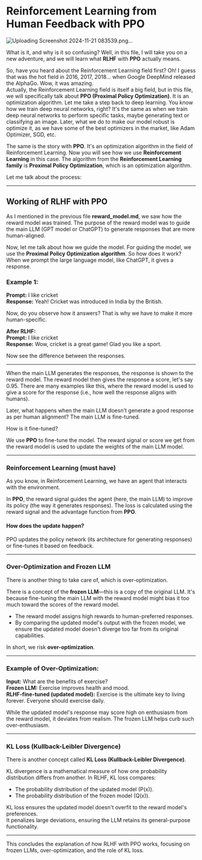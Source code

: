 # Reinforcement Learning from Human Feedback with PPO



![Uploading Screenshot 2024-11-21 083539.png…]()


What is it, and why is it so confusing? Well, in this file, I will take you on a new adventure, and we will learn what **RLHF** with **PPO** actually means.

So, have you heard about the Reinforcement Learning field first? Oh! I guess that was the hot field in 2016, 2017, 2018... when Google DeepMind released the AlphaGo. Wow, it was amazing.  
Actually, the Reinforcement Learning field is itself a big field, but in this file, we will specifically talk about **PPO (Proximal Policy Optimization)**. It is an optimization algorithm. Let me take a step back to deep learning. You know how we train deep neural networks, right? It's the same as when we train deep neural networks to perform specific tasks, maybe generating text or classifying an image. Later, what we do to make our model robust is optimize it, as we have some of the best optimizers in the market, like Adam Optimizer, SGD, etc.  

The same is the story with **PPO**. It's an optimization algorithm in the field of Reinforcement Learning. Now you will see how we use **Reinforcement Learning** in this case. The algorithm from the **Reinforcement Learning family** is **Proximal Policy Optimization**, which is an optimization algorithm.

Let me talk about the process:

---

## Working of RLHF with PPO

As I mentioned in the previous file **reward_model.md**, we saw how the reward model was trained. The purpose of the reward model was to guide the main LLM (GPT model or ChatGPT) to generate responses that are more human-aligned.  

Now, let me talk about how we guide the model. For guiding the model, we use the **Proximal Policy Optimization algorithm**. So how does it work? When we prompt the large language model, like ChatGPT, it gives a response.

### Example 1:
**Prompt:** I like cricket  
**Response:** Yeah! Cricket was introduced in India by the British.

Now, do you observe how it answers? That is why we have to make it more human-specific.  

**After RLHF:**  
**Prompt:** I like cricket  
**Response:** Wow, cricket is a great game! Glad you like a sport.

Now see the difference between the responses.

---

When the main LLM generates the responses, the response is shown to the reward model. The reward model then gives the response a score, let's say 0.95. There are many examples like this, where the reward model is used to give a score for the response (i.e., how well the response aligns with humans).  

Later, what happens when the main LLM doesn't generate a good response as per human alignment? The main LLM is fine-tuned.  

How is it fine-tuned?  

We use **PPO** to fine-tune the model. The reward signal or score we get from the reward model is used to update the weights of the main LLM model.

---

### Reinforcement Learning (must have)

As you know, in Reinforcement Learning, we have an agent that interacts with the environment.  

In **PPO**, the reward signal guides the agent (here, the main LLM) to improve its policy (the way it generates responses). The loss is calculated using the reward signal and the advantage function from **PPO**.  

#### How does the update happen?
PPO updates the policy network (its architecture for generating responses) or fine-tunes it based on feedback.

---

### Over-Optimization and Frozen LLM

There is another thing to take care of, which is over-optimization.  

There is a concept of the **frozen LLM**—this is a copy of the original LLM. It's because fine-tuning the main LLM with the reward model might bias it too much toward the scores of the reward model.

- The reward model assigns high rewards to human-preferred responses.  
- By comparing the updated model's output with the frozen model, we ensure the updated model doesn't diverge too far from its original capabilities.

In short, we risk **over-optimization**.

---

### Example of Over-Optimization:
**Input:** What are the benefits of exercise?  
**Frozen LLM:** Exercise improves health and mood.  
**RLHF-fine-tuned (updated model):** Exercise is the ultimate key to living forever. Everyone should exercise daily.

While the updated model's response may score high on enthusiasm from the reward model, it deviates from realism. The frozen LLM helps curb such over-enthusiasm.

---

### KL Loss (Kullback-Leibler Divergence)

There is another concept called **KL Loss (Kullback-Leibler Divergence)**.  

KL divergence is a mathematical measure of how one probability distribution differs from another. In RLHF, KL loss compares:  
- The probability distribution of the updated model \(P(x)\).  
- The probability distribution of the frozen model \(Q(x)\).  

KL loss ensures the updated model doesn't overfit to the reward model's preferences.  
It penalizes large deviations, ensuring the LLM retains its general-purpose functionality.

--- 

This concludes the explanation of how RLHF with PPO works, focusing on frozen LLMs, over-optimization, and the role of KL loss.

